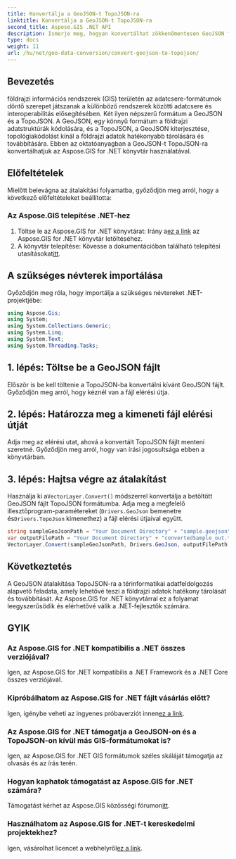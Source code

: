 ```yaml
---
title: Konvertálja a GeoJSON-t TopoJSON-ra
linktitle: Konvertálja a GeoJSON-t TopoJSON-ra
second_title: Aspose.GIS .NET API
description: Ismerje meg, hogyan konvertálhat zökkenőmentesen GeoJSON fájlokat TopoJSON formátumba az Aspose.GIS for .NET könyvtár használatával. Növelje GIS adatfeldolgozási hatékonyságát.
type: docs
weight: 11
url: /hu/net/geo-data-conversion/convert-geojson-to-topojson/
---
```

## Bevezetés
földrajzi információs rendszerek (GIS) területén az adatcsere-formátumok döntő szerepet játszanak a különböző rendszerek közötti adatcsere és interoperabilitás elősegítésében. Két ilyen népszerű formátum a GeoJSON és a TopoJSON. A GeoJSON, egy könnyű formátum a földrajzi adatstruktúrák kódolására, és a TopoJSON, a GeoJSON kiterjesztése, topológiakódolást kínál a földrajzi adatok hatékonyabb tárolására és továbbítására. Ebben az oktatóanyagban a GeoJSON-t TopoJSON-ra konvertálhatjuk az Aspose.GIS for .NET könyvtár használatával.
## Előfeltételek
Mielőtt belevágna az átalakítási folyamatba, győződjön meg arról, hogy a következő előfeltételeket beállította:
### Az Aspose.GIS telepítése .NET-hez
1.  Töltse le az Aspose.GIS for .NET könyvtárat: Irány a[ez a link](https://releases.aspose.com/gis/net/) az Aspose.GIS for .NET könyvtár letöltéséhez.
2.  A könyvtár telepítése: Kövesse a dokumentációban található telepítési utasításokat[itt](https://reference.aspose.com/gis/net/).

## A szükséges névterek importálása
Győződjön meg róla, hogy importálja a szükséges névtereket .NET-projektjébe:
```csharp
using Aspose.Gis;
using System;
using System.Collections.Generic;
using System.Linq;
using System.Text;
using System.Threading.Tasks;
```

## 1. lépés: Töltse be a GeoJSON fájlt
Először is be kell töltenie a TopoJSON-ba konvertálni kívánt GeoJSON fájlt. Győződjön meg arról, hogy kéznél van a fájl elérési útja.
## 2. lépés: Határozza meg a kimeneti fájl elérési útját
Adja meg az elérési utat, ahová a konvertált TopoJSON fájlt menteni szeretné. Győződjön meg arról, hogy van írási jogosultsága ebben a könyvtárban.
## 3. lépés: Hajtsa végre az átalakítást
 Használja ki a`VectorLayer.Convert()` módszerrel konvertálja a betöltött GeoJSON fájlt TopoJSON formátumba. Adja meg a megfelelő illesztőprogram-paramétereket (`Drivers.GeoJson` bemenetre és`Drivers.TopoJson` kimenethez) a fájl elérési útjaival együtt.
```csharp
string sampleGeoJsonPath = "Your Document Directory" + "sample.geojson";
var outputFilePath = "Your Document Directory" + "convertedSample_out.topojson";
VectorLayer.Convert(sampleGeoJsonPath, Drivers.GeoJson, outputFilePath, Drivers.TopoJson);
```

## Következtetés
A GeoJSON átalakítása TopoJSON-ra a térinformatikai adatfeldolgozás alapvető feladata, amely lehetővé teszi a földrajzi adatok hatékony tárolását és továbbítását. Az Aspose.GIS for .NET könyvtárral ez a folyamat leegyszerűsödik és elérhetővé válik a .NET-fejlesztők számára.
## GYIK
### Az Aspose.GIS for .NET kompatibilis a .NET összes verziójával?
Igen, az Aspose.GIS for .NET kompatibilis a .NET Framework és a .NET Core összes verziójával.
### Kipróbálhatom az Aspose.GIS for .NET fájlt vásárlás előtt?
 Igen, igénybe veheti az ingyenes próbaverziót innen[ez a link](https://releases.aspose.com/).
### Az Aspose.GIS for .NET támogatja a GeoJSON-on és a TopoJSON-on kívül más GIS-formátumokat is?
Igen, az Aspose.GIS for .NET GIS formátumok széles skáláját támogatja az olvasás és az írás terén.
### Hogyan kaphatok támogatást az Aspose.GIS for .NET számára?
 Támogatást kérhet az Aspose.GIS közösségi fórumon[itt](https://forum.aspose.com/c/gis/33).
### Használhatom az Aspose.GIS for .NET-t kereskedelmi projektekhez?
 Igen, vásárolhat licencet a webhelyről[ez a link](https://purchase.aspose.com/buy).